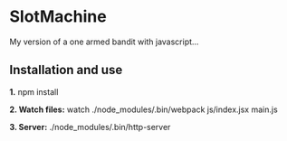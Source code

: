# SlotMachine
My version of a one armed bandit with javascript...

## Installation and use
**1.** npm install

**2. Watch files:** watch ./node_modules/.bin/webpack js/index.jsx main.js

**3. Server:** ./node_modules/.bin/http-server